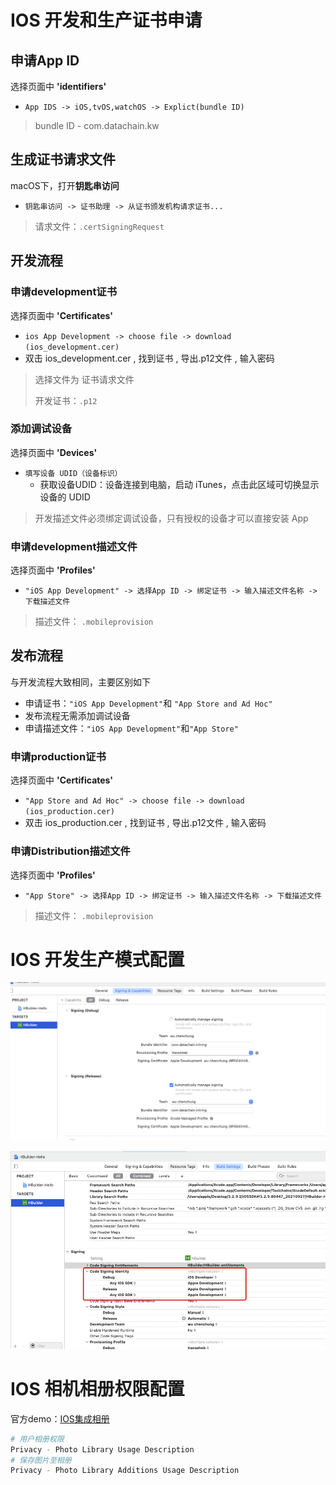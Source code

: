 # IOS 开发和生产证书申请	

## 申请App ID 

选择页面中 **'identifiers'**

 - `App IDS -> iOS,tvOS,watchOS -> Explict(bundle ID)` 

 > bundle ID - com.datachain.kw

## 生成证书请求文件

macOS下，打开**钥匙串访问**

 - `钥匙串访问 -> 证书助理 -> 从证书颁发机构请求证书...`

> 请求文件：`.certSigningRequest`

## 开发流程

### 申请development证书

选择页面中 **'Certificates'** 

 - `ios App Development -> choose file -> download (ios_development.cer)` 
 - 双击 ios_development.cer , 找到证书 , 导出.p12文件 , 输入密码

 > 选择文件为 证书请求文件
 >
 > 开发证书：`.p12`

### 添加调试设备

选择页面中 **'Devices'**

 * `填写设备 UDID（设备标识）`
    * 获取设备UDID：设备连接到电脑，启动 iTunes，点击此区域可切换显示设备的 UDID

> 开发描述文件必须绑定调试设备，只有授权的设备才可以直接安装 App

### 申请development描述文件

选择页面中 **'Profiles'**

- `"iOS App Development" -> 选择App ID -> 绑定证书 -> 输入描述文件名称 -> 下载描述文件 `

> 描述文件：  `.mobileprovision`

##  发布流程

与开发流程大致相同，主要区别如下

- 申请证书：`"iOS App Development"`和 `"App Store and Ad Hoc"`
- 发布流程无需添加调试设备
- 申请描述文件：`"iOS App Development"`和`"App Store"`

### 申请production证书

选择页面中 **'Certificates'** 

 - `"App Store and Ad Hoc" -> choose file -> download (ios_production.cer)` 
 - 双击 ios_production.cer , 找到证书 , 导出.p12文件 , 输入密码

### 申请Distribution描述文件

选择页面中 **'Profiles'**

- `"App Store" -> 选择App ID -> 绑定证书 -> 输入描述文件名称 -> 下载描述文件 `

> 描述文件：  `.mobileprovision`



# IOS 开发生产模式配置

![image-20211023142741690](uniapp离线打包_image/image-20211023142741690.png)

![image-20211023142728522](uniapp离线打包_image/image-20211023142728522.png)



# IOS 相机相册权限配置

官方demo：[IOS集成相册](https://nativesupport.dcloud.net.cn/UniMPDocs/UseModule/ios/ios?id=下面以-gallery-模块为例)

```bash
# 用户相册权限
Privacy - Photo Library Usage Description
# 保存图片至相册
Privacy - Photo Library Additions Usage Description
```

